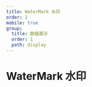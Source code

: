 ```yaml
---
title: WaterMark 水印
order: 2
mobile: true
group:
  title: 数据展示
  order: 1
  path: display
---
```


# WaterMark 水印

<code src="../demo/WaterMark.tsx"></code>
<API src="../src/WaterMark.tsx"></API>
